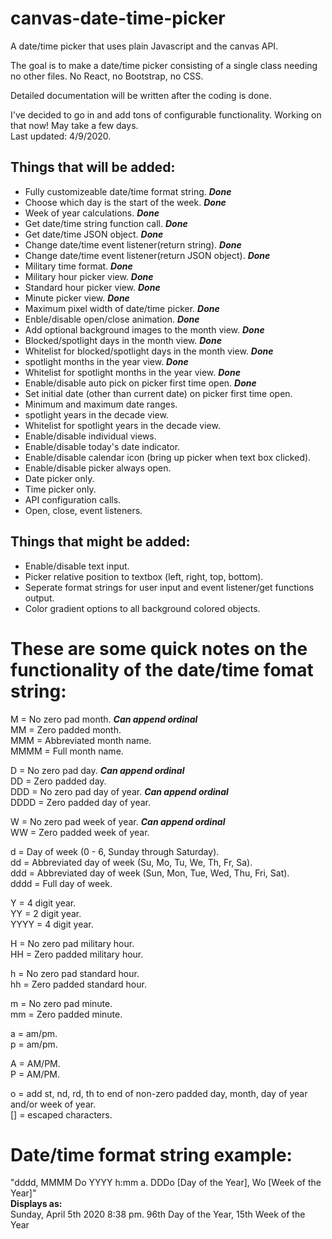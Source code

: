 # canvas-date-time-picker
A date/time picker that uses plain Javascript and the canvas API.

The goal is to make a date/time picker consisting of a single class needing no other files.
No React, no Bootstrap, no CSS.

Detailed documentation will be written after the coding is done.

I've decided to go in and add tons of configurable functionality. Working on that now! May take a few days.  
Last updated: 4/9/2020.

## __Things that will be added:__
- Fully customizeable date/time format string. ***Done***
- Choose which day is the start of the week. ***Done***
- Week of year calculations. ***Done***
- Get date/time string function call. ***Done***
- Get date/time JSON object. ***Done***
- Change date/time event listener(return string). ***Done***
- Change date/time event listener(return JSON object). ***Done***
- Military time format. ***Done***
- Military hour picker view. ***Done***
- Standard hour picker view. ***Done***
- Minute picker view. ***Done***
- Maximum pixel width of date/time picker. ***Done***
- Enble/disable open/close animation. ***Done***
- Add optional background images to the month view. ***Done***
- Blocked/spotlight days in the month view. ***Done***
- Whitelist for blocked/spotlight days in the month view. ***Done***
- spotlight months in the year view. ***Done***
- Whitelist for spotlight months in the year view. ***Done***
- Enable/disable auto pick on picker first time open. ***Done***
- Set initial date (other than current date) on picker first time open.
- Minimum and maximum date ranges.
- spotlight years in the decade view.
- Whitelist for spotlight years in the decade view.
- Enable/disable individual views.
- Enable/disable today's date indicator.
- Enable/disable calendar icon (bring up picker when text box clicked).
- Enable/disable picker always open.
- Date picker only.
- Time picker only.
- API configuration calls.
- Open, close, event listeners.

## __Things that might be added:__
- Enable/disable text input.
- Picker relative position to textbox (left, right, top, bottom).
- Seperate format strings for user input and event listener/get functions output.
- Color gradient options to all background colored objects.

# __These are some quick notes on the functionality of the date/time fomat string:__  
M    = No zero pad month.       ***Can append ordinal***  
MM   = Zero padded month.  
MMM  = Abbreviated month name.  
MMMM = Full month name.  

D    = No zero pad day.         ***Can append ordinal***  
DD   = Zero padded day.  
DDD  = No zero pad day of year. ***Can append ordinal***  
DDDD = Zero padded day of year.  

W    = No zero pad week of year. ***Can append ordinal***  
WW   = Zero padded week of year.  

d    = Day of week (0 - 6, Sunday through Saturday).  
dd   = Abbreviated day of week (Su, Mo, Tu, We, Th, Fr, Sa).  
ddd  = Abbreviated day of week (Sun, Mon, Tue, Wed, Thu, Fri, Sat).  
dddd = Full day of week.  

Y    = 4 digit year.  
YY   = 2 digit year.  
YYYY = 4 digit year.  

H    = No zero pad military hour.  
HH   = Zero padded military hour.  

h    = No zero pad standard hour.  
hh   = Zero padded standard hour.  

m    = No zero pad minute.  
mm   = Zero padded minute.   

a    = am/pm.  
p    = am/pm.  

A    = AM/PM.  
P    = AM/PM.  

o    = add st, nd, rd, th to end of non-zero padded day, month, day of year and/or week of year.  
[]   = escaped characters.

# __Date/time format string example:__  
"dddd, MMMM Do YYYY h:mm a. DDDo [Day of the Year], Wo [Week of the Year]"  
__Displays as:__  
Sunday, April 5th 2020 8:38 pm. 96th Day of the Year, 15th Week of the Year
